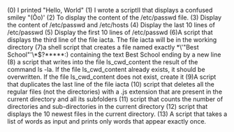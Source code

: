 (0) I printed "Hello, World" (1) I wrote a scriptII that displays a confused smiley "(Ôo)' (2) To display the content of the /etc/passwd file. (3) Display the content of /etc/passwd and /etc/hosts (4) Display the last 10 lines of /etc/passwd (5) Display the first 10 lines of /etc/passwd (6)A script that displays the third line of the file iacta. The file iacta will be in the working directory (7)a shell script that creates a file named exactly \*\\'"Best School"\'\\*$\?\*\*\*\*\*:) containing the text Best School ending by a new line (8)  a script that writes into the file ls_cwd_content the result of the command ls -la. If the file ls_cwd_content already exists, it should be overwritten. If the file ls_cwd_content does not exist, create it (9)A script that duplicates the last line of the file iacta (10)  script that deletes all the regular files (not the directories) with a .js extension that are present in the current directory and all its subfolders (11)  script that counts the number of directories and sub-directories in the current directory (12)  script that displays the 10 newest files in the current directory. (13) A script that takes a list of words as input and prints only words that appear exactly once.
